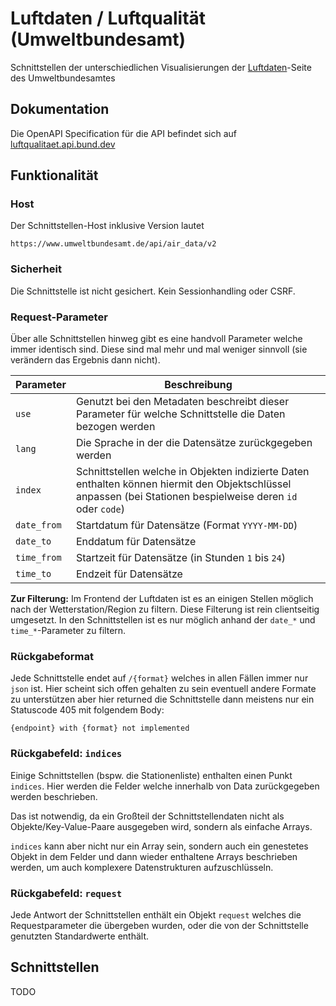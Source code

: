 # Luftdaten / Luftqualität (Umweltbundesamt)

Schnittstellen der unterschiedlichen Visualisierungen der [Luftdaten](https://www.umweltbundesamt.de/daten/luft/luftdaten)-Seite des Umweltbundesamtes

## Dokumentation

Die OpenAPI Specification für die API befindet sich auf [luftqualitaet.api.bund.dev](https://luftqualitaet.api.bund.dev/)

## Funktionalität

### Host

Der Schnittstellen-Host inklusive Version lautet

```
https://www.umweltbundesamt.de/api/air_data/v2
```

### Sicherheit

Die Schnittstelle ist nicht gesichert. Kein Sessionhandling oder CSRF.

### Request-Parameter

Über alle Schnittstellen hinweg gibt es eine handvoll Parameter welche immer identisch sind. Diese sind mal mehr und mal weniger sinnvoll (sie verändern das Ergebnis dann nicht).

| Parameter | Beschreibung |
|-----------|--------------|
| `use`     | Genutzt bei den Metadaten beschreibt dieser Parameter für welche Schnittstelle die Daten bezogen werden |
| `lang`    | Die Sprache in der die Datensätze zurückgegeben werden |
| `index`   | Schnittstellen welche in Objekten indizierte Daten enthalten können hiermit den Objektschlüssel anpassen (bei Stationen bespielweise deren `id` oder `code`)
| `date_from` | Startdatum für Datensätze (Format `YYYY-MM-DD`) |
| `date_to` | Enddatum für Datensätze |
| `time_from` | Startzeit für Datensätze (in Stunden `1` bis `24`)|
| `time_to` | Endzeit für Datensätze |

**Zur Filterung:** Im Frontend der Luftdaten ist es an einigen Stellen möglich nach der Wetterstation/Region zu filtern. Diese Filterung ist rein clientseitig umgesetzt. In den Schnittstellen ist es nur möglich anhand der `date_*` und `time_*`-Parameter zu filtern.

### Rückgabeformat

Jede Schnittstelle endet auf `/{format}` welches in allen Fällen immer nur `json` ist. Hier scheint sich offen gehalten zu sein eventuell andere Formate zu unterstützen aber hier returned die Schnittstelle dann meistens nur ein Statuscode 405 mit folgendem Body:

```
{endpoint} with {format} not implemented
```

### Rückgabefeld: `indices`

Einige Schnittstellen (bspw. die Stationenliste) enthalten einen Punkt `indices`. Hier werden die Felder welche innerhalb von Data zurückgegeben werden beschrieben.

Das ist notwendig, da ein Großteil der Schnittstellendaten nicht als Objekte/Key-Value-Paare ausgegeben wird, sondern als einfache Arrays.

`indices` kann aber nicht nur ein Array sein, sondern auch ein genestetes Objekt in dem Felder und dann wieder enthaltene Arrays beschrieben werden, um auch komplexere Datenstrukturen aufzuschlüsseln.

### Rückgabefeld: `request`

Jede Antwort der Schnittstellen enthält ein Objekt `request` welches die Requestparameter die übergeben wurden, oder die von der Schnittstelle genutzten Standardwerte enthält.

## Schnittstellen

TODO